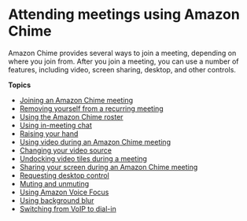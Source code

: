 # Attending meetings using Amazon Chime<a name="chime-attend-meetings"></a>

Amazon Chime provides several ways to join a meeting, depending on where you join from\. After you join a meeting, you can use a number of features, including video, screen sharing, desktop, and other controls\.

**Topics**
+ [Joining an Amazon Chime meeting](join-meetings.md)
+ [Removing yourself from a recurring meeting](remove-recurring.md)
+ [Using the Amazon Chime roster](chime-roster.md)
+ [Using in\-meeting chat](chime-chat.md)
+ [Raising your hand](raise-hand.md)
+ [Using video during an Amazon Chime meeting](use-video.md)
+ [Changing your video source](change-video-source.md)
+ [Undocking video tiles during a meeting](undocking.md)
+ [Sharing your screen during an Amazon Chime meeting](screen-share.md)
+ [Requesting desktop control](remote-control.md)
+ [Muting and unmuting](chime-mute.md)
+ [Using Amazon Voice Focus](voice-focus.md)
+ [Using background blur](blur-background.md)
+ [Switching from VoIP to dial\-in](dial-switch.md)